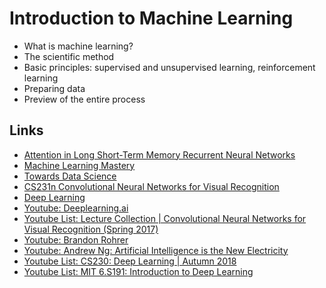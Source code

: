 # Introduction to Machine Learning

* What is machine learning?
* The scientific method
* Basic principles: supervised and unsupervised learning, reinforcement learning
* Preparing data
* Preview of the entire process

## Links
* [Attention in Long Short-Term Memory Recurrent Neural Networks](https://machinelearningmastery.com/attention-long-short-term-memory-recurrent-neural-networks/)
* [Machine Learning Mastery](https://machinelearningmastery.com/)
* [Towards Data Science](https://towardsdatascience.com/)
* [CS231n Convolutional Neural Networks for Visual Recognition](https://cs231n.github.io/)
* [Deep Learning](https://www.deeplearningbook.org/)
* [Youtube: Deeplearning.ai](https://www.youtube.com/channel/UCcIXc5mJsHVYTZR1maL5l9w)
* [Youtube List: Lecture Collection | Convolutional Neural Networks for Visual Recognition (Spring 2017)](https://www.youtube.com/playlist?list=PL3FW7Lu3i5JvHM8ljYj-zLfQRF3EO8sYv)
* [Youtube: Brandon Rohrer](https://www.youtube.com/user/BrandonRohrer)
* [Youtube: Andrew Ng: Artificial Intelligence is the New Electricity](https://www.youtube.com/watch?v=21EiKfQYZXc)
* [Youtube List: CS230: Deep Learning | Autumn 2018](https://www.youtube.com/playlist?list=PLoROMvodv4rOABXSygHTsbvUz4G_YQhOb)
* [Youtube List: MIT 6.S191: Introduction to Deep Learning](https://www.youtube.com/playlist?list=PLtBw6njQRU-rwp5__7C0oIVt26ZgjG9NI)
